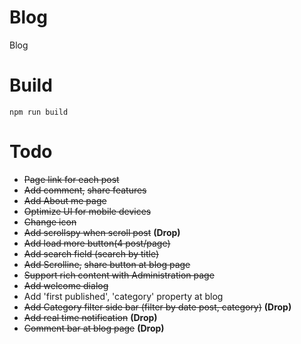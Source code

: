 ﻿# Blog
Blog

# Build 
`npm run build`

# Todo
- ~~Page link for each post~~
- ~~Add comment,~~ ~~share features~~
- ~~Add About me page~~
- ~~Optimize UI for mobile devices~~
- ~~Change icon~~
- ~~Add scrollspy when scroll post~~ **(Drop)**
- ~~Add load more button(4 post/page)~~
- ~~Add search field (search by title)~~
- ~~Add Scrolline,~~ ~~share button at blog page~~
- ~~Support rich content with Administration page~~
- ~~Add welcome dialog~~
- Add 'first published', 'category' property at blog
- ~~Add Category filter side bar (filter by date post, category)~~ **(Drop)**
- ~~Add real time notification~~ **(Drop)**
- ~~Comment bar at blog page~~ **(Drop)**
